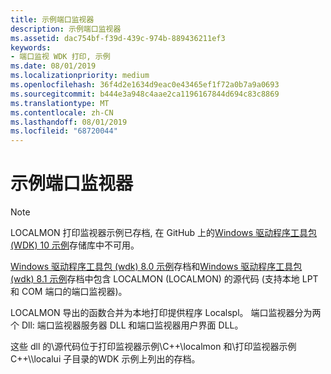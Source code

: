 ```yaml
---
title: 示例端口监视器
description: 示例端口监视器
ms.assetid: dac754bf-f39d-439c-974b-889436211ef3
keywords:
- 端口监视 WDK 打印, 示例
ms.date: 08/01/2019
ms.localizationpriority: medium
ms.openlocfilehash: 36f4d2e1634d9eac0e43465ef1f72a0b7a9a0693
ms.sourcegitcommit: b444e3a948c4aae2ca1196167844d694c83c8869
ms.translationtype: MT
ms.contentlocale: zh-CN
ms.lasthandoff: 08/01/2019
ms.locfileid: "68720044"
---
```

# <a name="sample-port-monitor"></a>示例端口监视器

> [!NOTE]
> LOCALMON 打印监视器示例已存档, 在 GitHub 上的[Windows 驱动程序工具包 (WDK) 10 示例](https://github.com/microsoft/Windows-driver-samples)存储库中不可用。

[Windows 驱动程序工具包 (wdk) 8.0 示例](https://go.microsoft.com/fwlink/p/?LinkId=616509)存档和[Windows 驱动程序工具包 (wdk) 8.1 示例](https://go.microsoft.com/fwlink/p/?LinkId=618052)存档中包含 LOCALMON (LOCALMON) 的源代码 (支持本地 LPT 和 COM 端口的端口监视器)。

LOCALMON 导出的函数合并为本地打印提供程序 Localspl。 端口监视器分为两个 Dll: 端口监视器服务器 DLL 和端口监视器用户界面 DLL。

这些 dll 的\\源代码位于打印监视器示例\\C++\\localmon 和\\打印监视器示例C++\\\\localui 子目录的WDK 示例上列出的存档。
